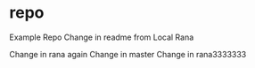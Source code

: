# repo
Example Repo
Change in readme from Local Rana


Change in rana again
Change in master
Change in rana3333333
